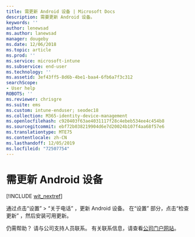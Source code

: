 ```yaml
---
title: 需更新 Android 设备 | Microsoft Docs
description: 需要更新 Android 设备。
keywords: ''
author: lenewsad
ms.author: lanewsad
manager: dougeby
ms.date: 12/06/2018
ms.topic: article
ms.prod: ''
ms.service: microsoft-intune
ms.subservice: end-user
ms.technology: ''
ms.assetid: 3ef43ff5-8d6b-4be1-baa4-6fb6a7f3c312
searchScope:
- User help
ROBOTS: ''
ms.reviewer: chrisgre
ms.suite: ems
ms.custom: intune-enduser; seodec18
ms.collection: M365-identity-device-management
ms.openlocfilehash: c920403f63ae4031117f28c4ebeb534ee4c454b8
ms.sourcegitcommit: ebf72b038219904d6e7d20024b107f4aa68f57e6
ms.translationtype: MTE75
ms.contentlocale: zh-CN
ms.lasthandoff: 12/05/2019
ms.locfileid: "72507754"
---
```

# <a name="you-need-to-update-your-android-device"></a>需更新 Android 设备

[!INCLUDE [wit_nextref](includes/end-user-os-update-guidance.md)]

通过点击“设置”   > “关于电话”  ，更新 Android 设备。 在“设置”  部分，点击“检查更新”  ，然后安装可用更新。

仍需帮助？ 请与公司支持人员联系。 有关联系信息，请查看[公司门户网站](https://go.microsoft.com/fwlink/?linkid=2010980)。

